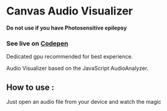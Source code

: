 # Canvas Audio Visualizer

**Do not use if you have Photosensitive epilepsy**

### See live on **[Codepen](https://codepen.io/heinhein/pen/LqdEyP)** 

Dedicated gpu recommended for best experience.


Audio Visualizer based on the JavaScript AudioAnalyzer.

## How to use :

Just open an audio file from your device and watch the magic
